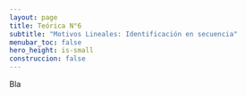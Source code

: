 ```yaml
---
layout: page
title: Teórica N°6
subtitle: "Motivos Lineales: Identificación en secuencia"
menubar_toc: false
hero_height: is-small
construccion: false
---
```


Bla
<!--
{% if page.construccion %}
**Pagina en construccion**
{% else %}
- Slides [[PDF]](https://drive.google.com/file/d/1pHriaGoy4vvyzFmn-7yxjVq3i-tyHCMw/view?usp=sharing)
- Recording [[Parte I - MP4]](https://drive.google.com/file/d/1HE1ane5o8QEwz1B_du6qz1TQ2gWQ3Wwv/view?usp=sharing)
- Recording [[Parte II - MP4]](https://drive.google.com/file/d/1tjaQnJhh4Uhj_thkgptjmm6AseSBJSi9/view?usp=sharing)
{% endif %}
-->
